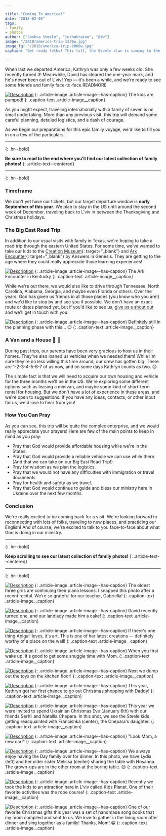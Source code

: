 ```yaml
---

title: "Coming To America!"
date: "2018-02-05"
tags:
- family
- photos
author: ["Joshua Steele", "joshukraine", "@tw"]
image: "/2018/america-trip-1230w.jpg"
image_lg: "/2018/america-trip-2000w.jpg"
caption: "Get ready folks! This fall, the Steele clan is coming to the States! This will be our first trip in four years, and we'd like to tell you what we have planned."

---
```


When last we departed America, Kathryn was only a few weeks old. She recently turned 3! Meanwhile, David has cleared the one-year mark, and he's never been out of L'viv! Yep — it's been a while, and we're ready to see some friends and family face-to-face.READMORE

[![Description](https://d21yo20tm8bmc2.cloudfront.net/2018/christmas-eve-pajamas-550h.jpg)](https://d21yo20tm8bmc2.cloudfront.net/2018/christmas-eve-pajamas-2000h.jpg)
{: .article-image .article-image--has-caption}
The kids are pumped!
{: .caption-text .article-image__caption}

As you might expect, traveling internationally with a family of seven is no small undertaking. More than any previous visit, this trip will demand some careful planning, detailed logistics, and a dash of courage.

As we begin our preparations for this epic family voyage, we'd like to fill you in on a few of the particulars.

---
{: .hr--bold}

**Be sure to read to the end where you'll find our latest collection of family photos!**
{: .article-text--centered}

---
{: .hr--bold}

### Timeframe

We don't yet have our tickets, but our target departure window is **early September of this year**. We plan to stay in the US until around the second week of December, traveling back to L'viv in between the Thanksgiving and Christmas holidays.

### The Big East Road Trip

In addition to our usual visits with family in Texas, we're hoping to take a road trip through the eastern United States. For some time, we've wanted to take our kids to the [Creation Museum](https://creationmuseum.org/){: target="_blank"} and [Ark Encounter](https://arkencounter.com/){: target="_blank"} by Answers in Genesis. They are getting to the age where they could really appreciate those learning experiences!

[![Description](https://d21yo20tm8bmc2.cloudfront.net/2018/ark-encounter-550w.jpg)](https://d21yo20tm8bmc2.cloudfront.net/2018/ark-encounter-2000w.jpg)
{: .article-image .article-image--has-caption}
The Ark Encounter in Kentucky
{: .caption-text .article-image__caption}

While we're out there, we would also like to drive through Tennessee, North Carolina, Alabama, Georgia, and maybe even Florida or others. Over the years, God has given us friends in all those places (you know who you are!) and we'd like to stop by and see you if possible. We don't have an exact route or dates planned yet, but if you'd like to see us, [give us a shout out](/contact) and we'll get in touch with you.

[![Description](https://d21yo20tm8bmc2.cloudfront.net/2018/crazy-route-550w.png)](https://d21yo20tm8bmc2.cloudfront.net/2018/crazy-route-1402w.png)
{: .article-image .article-image--has-caption}
Definitely still in the planning phase with this... 😉
{: .caption-text .article-image__caption}

### A Van and a House 🚙 🏡

During past trips, our parents have been very gracious to host us in their homes. They've also loaned us vehicles when we needed them! While I'm sure they're no less willing this time around, our crew has gotten *big*. There are 1-2-3-4-5-6-7 of us now, and on some days Kathryn counts as two. 😉

The simple fact is that we will need to acquire our own housing and vehicle for the three months we'll be in the US. We're exploring some different options such as leasing a minivan, and maybe some kind of short-term rental for housing. But we don't have a lot of experience in these areas, and we're open to suggestions. If you have any ideas, contacts, or other input for us, we'd love to hear from you!

### How You Can Pray

As you can see, this trip will be quite the complex enterprise, and we would really appreciate your prayers! Here are few of the main points to keep in mind as you pray:

- Pray that God would provide affordable housing while we're in the States.
- Pray that God would provide a reliable vehicle we can use while there. (And that we can take on our Big East Road Trip!)
- Pray for wisdom as we plan the logistics.
- Pray that we would not have any difficulties with immigration or travel documents.
- Pray for health and safety as we travel.
- Pray that God would continue to guide and bless our ministry here in Ukraine over the next few months.

### Conclusion

We're really excited to be coming back for a visit. We're looking forward to reconnecting with lots of folks, traveling to new places, and practicing our English! And of course, we're excited to talk to you face-to-face about what God is doing in our ministry.

---
{: .hr--bold}

**Keep scrolling to see our latest collection of family photos!**
{: .article-text--centered}

---
{: .hr--bold}

[![Description](https://d21yo20tm8bmc2.cloudfront.net/2018/piano-recital-550w.jpg)](https://d21yo20tm8bmc2.cloudfront.net/2018/piano-recital-2000w.jpg)
{: .article-image .article-image--has-caption}
The oldest three girls are continuing their piano lessons. I snapped this photo after a recent recital. We're so grateful for our teacher, Gabriella!
{: .caption-text .article-image__caption}

[![Description](https://d21yo20tm8bmc2.cloudfront.net/2018/david-dad-cake-550h.jpg)](https://d21yo20tm8bmc2.cloudfront.net/2018/david-dad-cake-2000h.jpg)
{: .article-image .article-image--has-caption}
David recently turned one, and our landlady made him a cake!
{: .caption-text .article-image__caption}

[![Description](https://d21yo20tm8bmc2.cloudfront.net/2018/abby-painting-550w.jpg)](https://d21yo20tm8bmc2.cloudfront.net/2018/abby-painting-2000w.jpg)
{: .article-image .article-image--has-caption}
If there's one thing Abigail loves, it's art. This is one of her latest creations — definitely worthy of a place on the wall!
{: .caption-text .article-image__caption}

[![Description](https://d21yo20tm8bmc2.cloudfront.net/2018/with-mom-in-morning-550h.jpg)](https://d21yo20tm8bmc2.cloudfront.net/2018/with-mom-in-morning-2000h.jpg)
{: .article-image .article-image--has-caption}
When you first wake up, it's good to get some snuggle time with Mom.
{: .caption-text .article-image__caption}

[![Description](https://d21yo20tm8bmc2.cloudfront.net/2018/david-kathryn-toys-550w.jpg)](https://d21yo20tm8bmc2.cloudfront.net/2018/david-kathryn-toys-2000w.jpg)
{: .article-image .article-image--has-caption}
Next we dump out the toys on the kitchen floor!
{: .caption-text .article-image__caption}

[![Description](https://d21yo20tm8bmc2.cloudfront.net/2018/christmas-shopping-550w.jpg)](https://d21yo20tm8bmc2.cloudfront.net/2018/christmas-shopping-2000w.jpg)
{: .article-image .article-image--has-caption}
This year, Kathryn got her first chance to go out Christmas shopping with Daddy!
{: .caption-text .article-image__caption}

[![Description](https://d21yo20tm8bmc2.cloudfront.net/2018/ukrainian-christmas-550w.jpg)](https://d21yo20tm8bmc2.cloudfront.net/2018/ukrainian-christmas-2000w.jpg)
{: .article-image .article-image--has-caption}
This year we were invited to spend Ukrainian Christmas Eve (January 6th) with our friends Serhii and Natallia Chepara. In this shot, we see the Steele kids getting reacquainted with Francishka (center), the Chepara's daughter.
{: .caption-text .article-image__caption}

[![Description](https://d21yo20tm8bmc2.cloudfront.net/2018/david-new-car-550h.jpg)](https://d21yo20tm8bmc2.cloudfront.net/2018/david-new-car-2000h.jpg)
{: .article-image .article-image--has-caption}
"Look Mom, a new car!"
{: .caption-text .article-image__caption}

[![Description](https://d21yo20tm8bmc2.cloudfront.net/2018/dinner-with-days-550w.jpg)](https://d21yo20tm8bmc2.cloudfront.net/2018/dinner-with-days-2000w.jpg)
{: .article-image .article-image--has-caption}
We always enjoy having the Day family over for dinner. In this photo, we have Lydia (left) and her older sister Melissa (center) sharing the table with Hosanna. The grown-ups are in the other room at the boring table. 😉
{: .caption-text .article-image__caption}

[![Description](https://d21yo20tm8bmc2.cloudfront.net/2018/girls-rope-course-550w.jpg)](https://d21yo20tm8bmc2.cloudfront.net/2018/girls-rope-course-2000w.jpg)
{: .article-image .article-image--has-caption}
Recently we took the kids to an attraction here in L'viv called Kids Planet. One of their favorite activities was the rope course!
{: .caption-text .article-image__caption}

[![Description](https://d21yo20tm8bmc2.cloudfront.net/2018/kelsie-song-book-550h.jpg)](https://d21yo20tm8bmc2.cloudfront.net/2018/kelsie-song-book-2000h.jpg)
{: .article-image .article-image--has-caption}
One of our favorite Christmas gifts this year was a set of handmade song books that my mom compiled and sent to us. We love to gather in the living room after dinner and sing together as a family! Thanks, Mom! 😁
{: .caption-text .article-image__caption}

